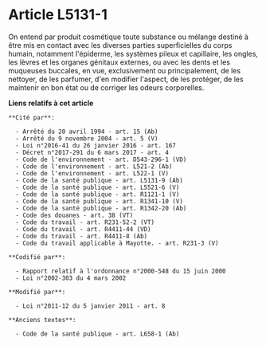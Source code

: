 # Article L5131-1

On entend par produit cosmétique toute substance ou    mélange destiné à être mis en contact avec les diverses parties
superficielles du corps humain, notamment l'épiderme, les systèmes pileux et capillaire, les ongles, les lèvres et les
organes génitaux externes, ou avec les dents et les muqueuses buccales, en vue, exclusivement ou principalement, de les
nettoyer, de les parfumer, d'en modifier l'aspect, de les protéger, de les maintenir en bon état ou de corriger les odeurs
corporelles.

**Liens relatifs à cet article**

	**Cité par**:

	  - Arrêté du 20 avril 1994 - art. 15 (Ab)
	  - Arrêté du 9 novembre 2004 - art. 5 (V)
	  - Loi n°2016-41 du 26 janvier 2016 - art. 167
	  - Décret n°2017-291 du 6 mars 2017 - art. 4
	  - Code de l'environnement - art. D543-296-1 (VD)
	  - Code de l'environnement - art. L521-2 (Ab)
	  - Code de l'environnement - art. L522-1 (V)
	  - Code de la santé publique - art. L5131-9 (Ab)
	  - Code de la santé publique - art. L5521-6 (V)
	  - Code de la santé publique - art. R1121-1 (V)
	  - Code de la santé publique - art. R1341-10 (V)
	  - Code de la santé publique - art. R1342-20 (Ab)
	  - Code des douanes - art. 38 (VT)
	  - Code du travail - art. R231-52-2 (VT)
	  - Code du travail - art. R4411-44 (VD)
	  - Code du travail - art. R4411-8 (Ab)
	  - Code du travail applicable à Mayotte. - art. R231-3 (V)

	**Codifié par**:

	  - Rapport relatif à l'ordonnance n°2000-548 du 15 juin 2000
	  - Loi n°2002-303 du 4 mars 2002

	**Modifié par**:

	  - Loi n°2011-12 du 5 janvier 2011 - art. 8

	**Anciens textes**:

	  - Code de la santé publique - art. L658-1 (Ab)
